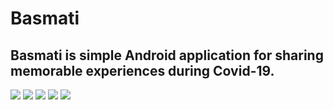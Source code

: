 # Basmati
## Basmati is simple Android application for sharing memorable experiences during Covid-19.
![](https://github.com/Tahani19/Basmati/blob/master/appInterfaces/main.png?raw=true)
![](https://github.com/Tahani19/Basmati/blob/master/appInterfaces/login.png?raw=true)
![](https://github.com/Tahani19/Basmati/blob/master/appInterfaces/signup.png?raw=true)
![](https://github.com/Tahani19/Basmati/blob/master/appInterfaces/recovery.png?raw=true)
![](https://github.com/Tahani19/Basmati/blob/master/appInterfaces/home.png?raw=true)
